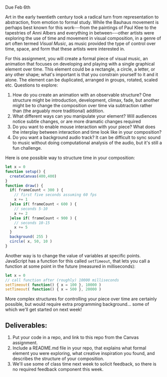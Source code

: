 Due Feb 6th

Art in the early twentieth century took a radical turn from representation to abstraction, from emotion to formal study. While the Bauhaus movement is perhaps best known for this work---from the paintings of Paul Klee to the tapestries of Anni Albers and everything in between---other artists were exploring the use of time and movement in visual composition, in a genre of art often termed *Visual Music*, as music provided the type of control over time, space, and form that these artists were interested in.

For this assignment, you will create a formal piece of visual music, an animation that focuses on developing
and playing with a single graphical element over time. This element could be a rectangle, a circle, a letter,
or any other shape; what's important is that you constrain yourself to it and it alone. The element can be duplicated,
arranged in groups, rotated, scaled etc. Questions to explore:

1. How do you create an animation with an observable structure? One structure might be introduction, development, climax, fade, but another might be to change the composition over time via subtraction rather than (the arguably more traditional) addition.
2. What different ways can you manipulate your element? Will audiences notice subtle changes, or are more dramatic changes required
3. Do you want to enable mouse interaction with your piece? What does the interplay between interaction and time look like in your composition?
4. Do you want a background audio track? It can be difficult to sync sound to music without doing computational analysis of the audio, but it's still a fun challenge.

Here is one possible way to structure time in your composition:

```js
let x = 0
function setup() {
  createCanvas(400,400)
}
function draw() {
  if( frameCount < 300 ) {
	// first five seconds assuming 60 fps
	x += 1
  }else if( frameCount < 600 ) {
    // seconds 5-10
    x += 2 
  }else if( frameCount < 900 ) {
    // seconds 10-15
    x += 5
  }
  background( 255 )
  circle( x, 50, 10 )
}
```
   
Another way is to change the value of variables at specific points. JavaScript has a function for this called `setTimeout`, that lets you call a function at some point in the future (measured in milliseconds):

```js
let x = 0
// call function after (roughly) 10000 milliseconds
setTimeout( function() { x = 100 }, 10000 )
setTimeout( function() { x = 500 }, 20000 )
```

More complex structures for controlling your piece over time are certainly possible, but would require extra programming background... some of which we'll get started on next week! 

## Deliverables:

1. Put your code in a repo, and link to this repo from the Canvas assignment.
2. Include a README.md file in your repo, that explains what formal element you were exploring, what creative inspiration you found, and describes the structure of your composition.
3. We'll use some of class time next week to solicit feedback, so there is no required feedback component this week.

